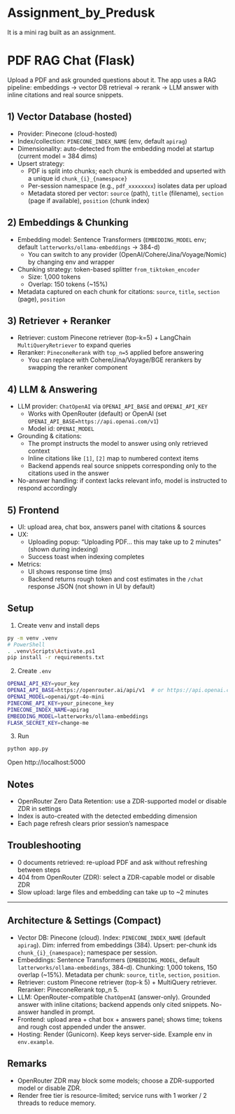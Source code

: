 # Assignment_by_Predusk
It is a mini rag built as an assignment.

# PDF RAG Chat (Flask)

Upload a PDF and ask grounded questions about it. The app uses a RAG pipeline: embeddings → vector DB retrieval → rerank → LLM answer with inline citations and real source snippets.

## 1) Vector Database (hosted)
- Provider: Pinecone (cloud-hosted)
- Index/collection: `PINECONE_INDEX_NAME` (env, default `apirag`)
- Dimensionality: auto-detected from the embedding model at startup (current model = 384 dims)
- Upsert strategy:
  - PDF is split into chunks; each chunk is embedded and upserted with a unique id `chunk_{i}_{namespace}`
  - Per-session namespace (e.g., `pdf_xxxxxxxx`) isolates data per upload
  - Metadata stored per vector: `source` (path), `title` (filename), `section` (page if available), `position` (chunk index)

## 2) Embeddings & Chunking
- Embedding model: Sentence Transformers (`EMBEDDING_MODEL` env; default `latterworks/ollama-embeddings` → 384-d)
  - You can switch to any provider (OpenAI/Cohere/Jina/Voyage/Nomic) by changing env and wrapper
- Chunking strategy: token-based splitter `from_tiktoken_encoder`
  - Size: 1,000 tokens
  - Overlap: 150 tokens (~15%)
- Metadata captured on each chunk for citations: `source`, `title`, `section` (page), `position`

## 3) Retriever + Reranker
- Retriever: custom Pinecone retriever (top-k=5) + LangChain `MultiQueryRetriever` to expand queries
- Reranker: `PineconeRerank` with `top_n=5` applied before answering
  - You can replace with Cohere/Jina/Voyage/BGE rerankers by swapping the reranker component

## 4) LLM & Answering
- LLM provider: `ChatOpenAI` via `OPENAI_API_BASE` and `OPENAI_API_KEY`
  - Works with OpenRouter (default) or OpenAI (set `OPENAI_API_BASE=https://api.openai.com/v1`)
  - Model id: `OPENAI_MODEL`
- Grounding & citations:
  - The prompt instructs the model to answer using only retrieved context
  - Inline citations like `[1]`, `[2]` map to numbered context items
  - Backend appends real source snippets corresponding only to the citations used in the answer
- No-answer handling: if context lacks relevant info, model is instructed to respond accordingly

## 5) Frontend
- UI: upload area, chat box, answers panel with citations & sources
- UX:
  - Uploading popup: “Uploading PDF… this may take up to 2 minutes” (shown during indexing)
  - Success toast when indexing completes
- Metrics:
  - UI shows response time (ms)
  - Backend returns rough token and cost estimates in the `/chat` response JSON (not shown in UI by default)

## Setup
1) Create venv and install deps
```bash
py -m venv .venv
# PowerShell
. .venv\Scripts\Activate.ps1
pip install -r requirements.txt
```
2) Create `.env`
```bash
OPENAI_API_KEY=your_key
OPENAI_API_BASE=https://openrouter.ai/api/v1  # or https://api.openai.com/v1
OPENAI_MODEL=openai/gpt-4o-mini
PINECONE_API_KEY=your_pinecone_key
PINECONE_INDEX_NAME=apirag
EMBEDDING_MODEL=latterworks/ollama-embeddings
FLASK_SECRET_KEY=change-me
```
3) Run
```bash
python app.py
```
Open http://localhost:5000

## Notes
- OpenRouter Zero Data Retention: use a ZDR-supported model or disable ZDR in settings
- Index is auto-created with the detected embedding dimension
- Each page refresh clears prior session’s namespace

## Troubleshooting
- 0 documents retrieved: re-upload PDF and ask without refreshing between steps
- 404 from OpenRouter (ZDR): select a ZDR-capable model or disable ZDR
- Slow upload: large files and embedding can take up to ~2 minutes

---

## Architecture & Settings (Compact)
- Vector DB: Pinecone (cloud). Index: `PINECONE_INDEX_NAME` (default `apirag`). Dim: inferred from embeddings (384). Upsert: per-chunk ids `chunk_{i}_{namespace}`; namespace per session.
- Embeddings: Sentence Transformers (`EMBEDDING_MODEL`, default `latterworks/ollama-embeddings`, 384-d). Chunking: 1,000 tokens, 150 overlap (~15%). Metadata per chunk: `source`, `title`, `section`, `position`.
- Retriever: custom Pinecone retriever (top-k 5) + MultiQuery retriever. Reranker: PineconeRerank top_n 5.
- LLM: OpenRouter-compatible `ChatOpenAI` (answer-only). Grounded answer with inline citations; backend appends only cited snippets. No-answer handled in prompt.
- Frontend: upload area + chat box + answers panel; shows time; tokens and rough cost appended under the answer.
- Hosting: Render (Gunicorn). Keep keys server-side. Example env in `env.example`.

## Remarks
- OpenRouter ZDR may block some models; choose a ZDR-supported model or disable ZDR.
- Render free tier is resource-limited; service runs with 1 worker / 2 threads to reduce memory.
